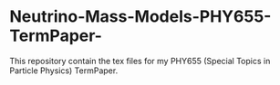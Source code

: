 # Neutrino-Mass-Models-PHY655-TermPaper-
This repository contain the tex files for my PHY655 (Special Topics in Particle Physics) TermPaper. 
